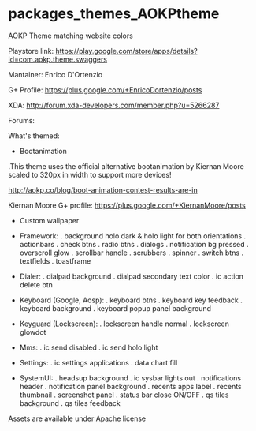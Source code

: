 packages_themes_AOKPtheme
=========================

AOKP Theme matching website colors

Playstore link: https://play.google.com/store/apps/details?id=com.aokp.theme.swaggers

Mantainer: Enrico D'Ortenzio

G+ Profile: https://plus.google.com/+EnricoDortenzio/posts

XDA: http://forum.xda-developers.com/member.php?u=5266287


Forums:

What's themed:

- Bootanimation

 .This theme uses the official alternative bootanimation by Kiernan Moore scaled to 320px in width to 
  support more devices! 

  http://aokp.co/blog/boot-animation-contest-results-are-in

  Kiernan Moore G+ profile:
  https://plus.google.com/+KiernanMoore/posts

- Custom wallpaper

- Framework:
 . background holo dark & holo light for both orientations
 . actionbars
 . check btns
 . radio btns
 . dialogs
 . notification bg pressed
 . overscroll glow
 . scrollbar handle
 . scrubbers
 . spinner
 . switch btns
 . textfields
 . toastframe

- Dialer:
 . dialpad background
 . dialpad secondary text color
 . ic action delete btn

- Keyboard (Google, Aosp):
 . keyboard btns
 . keyboard key feedback
 . keyboard background
 . keyboard popup panel background

- Keyguard (Lockscreen):
 . lockscreen handle normal
 . lockscreen glowdot

- Mms:
 . ic send disabled
 . ic send holo light

- Settings:
 . ic settings applications 
 . data chart fill

- SystemUI:
 . headsup background
 . ic sysbar lights out
 . notifications header
 . notification panel background
 . recents apps label
 . recents thumbnail
 . screenshot panel
 . status bar close ON/OFF
 . qs tiles background
 . qs tiles feedback


Assets are available under Apache license

